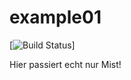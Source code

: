 # example01
[![Build Status](http://vm002.hufsm.com/job/Tobias_Test/job/example01/badge/icon)]

Hier passiert echt nur Mist!